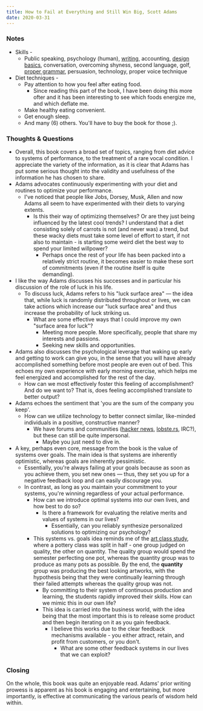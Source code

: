 ```yaml
---
title: How to Fail at Everything and Still Win Big, Scott Adams
date: 2020-03-31
---
```


### Notes
- Skills - 
    - Public speaking, psychology (human), [writing](https://twitter.com/david_perell/status/1127348174404890625), accounting, [design basics](https://twitter.com/i/events/879086180909764608?lang=en), conversation, overcoming shyness, second language, golf, [proper grammar](https://www.grammarly.com/), persuasion, technology, proper voice technique
- Diet techniques - 
    - Pay attention to how you feel after eating food.
        - Since reading this part of the book, I have been doing this more ofter and it has been interesting to see which foods energize me, and which deflate me. 
    - Make healthy eating convenient. 
    - Get enough sleep. 
    - And many (6) others. You'll have to buy the book for those ;).

### Thoughts & Questions
- Overall, this book covers a broad set of topics, ranging from diet advice to systems of performance, to the treatment of a rare vocal condition. I appreciate the variety of the information, as it is clear that Adams has put some serious thought into the validity and usefulness of the information he has chosen to share. 
- Adams advocates continuously experimenting with your diet and routines to optimize your performance. 
    - I've noticed that people like Jobs, Dorsey, Musk, Allen and now Adams all seem to have experimented with their diets to varying extents. 
        - Is this their way of optimizing themselves? Or are they just being influenced by the latest cool trends? I understand that a diet consisting solely of carrots is not (and never was) a trend, but these wacky diets must take some level of effort to start, if not also to maintain - is starting some weird diet the best way to spend your limited willpower? 
            - Perhaps once the rest of your life has been packed into a relatively strict routine, it becomes easier to make these sort of commitments (even if the routine itself is quite demanding).
- I like the way Adams discusses his successes and in particular his discussion of the role of luck in his life. 
    - To discuss luck, Adams refers to his "luck surface area" — the idea that, while luck is randomly distributed throughout or lives, we can take actions which increase our "luck surface area" and thus increase the probability of luck striking us. 
        - What are some effective ways that I could improve my own "surface area for luck"? 
            - Meeting more people. More specifically, people that share my interests and passions. 
            - Seeking new skills and opportunities. 
- Adams also discusses the psychological leverage that waking up early and getting to work can give you, in the sense that you will have already accomplished something before most people are even out of bed. This echoes my own experience with early morning exercise, which helps me feel energized and accomplished for the rest of the day. 
    - How can we most effectively foster this feeling of accomplishment? And do we want to? That is, does feeling accomplished translate to better output? 
- Adams echoes the sentiment that 'you are the sum of the company you keep'. 
    - How can we utilize technology to better connect similar, like-minded individuals in a positive, constructive manner? 
        - We have forums and communities ([hacker news](https://news.ycombinator.com/), [lobste.rs](https://lobste.rs/), IRC?), but these can still be quite impersonal. 
            - Maybe you just need to dive in. 
- A key, perhaps even core, message from the book is the value of systems over goals. The main idea is that systems are inherently optimistic, whereas goals are inherently pessimistic. 
    - Essentially, you're always failing at your goals because as soon as you achieve them, you set new ones — thus, they set you up for a negative feedback loop and can easily discourage you. 
    - In contrast, as long as you maintain your commitment to your systems, you're winning regardless of your actual performance. 
        - How can we introduce optimal systems into our own lives, and how best to do so? 
            - Is there a framework for evaluating the relative merits and values of systems in our lives? 
                - Essentially, can you reliably synthesize personalized solutions to optimizing our psychology?
        - This systems vs. goals idea reminds me of the [art class study](https://blog.codinghorror.com/quantity-always-trumps-quality/), where a pottery class was split in half - one group judged on quality, the other on quantity. The quality group would spend the semester perfecting one pot, whereas the quantity group was to produce as many pots as possible. By the end, the **quantity** group was producing the best looking artworks, with the hypothesis being that they were continually learning through their failed attempts whereas the quality group was not. 
            - By committing to their system of continuous production and learning, the students rapidly improved their skills. How can we mimic this in our own life?
            - This idea is carried into the business world, with the idea being that the most important this is to release some product and then begin iterating on it as you gain feedback. 
                - I believe this works due to the clear feedback mechanisms available - you either attract, retain, and profit from customers, or you don't. 
                    - What are some other feedback systems in our lives that we can exploit? 



### Closing 
On the whole, this book was quite an enjoyable read. Adams' prior writing prowess is apparent as his book is engaging and entertaining, but more importantly, is effective at communicating the various pearls of wisdom held within. 